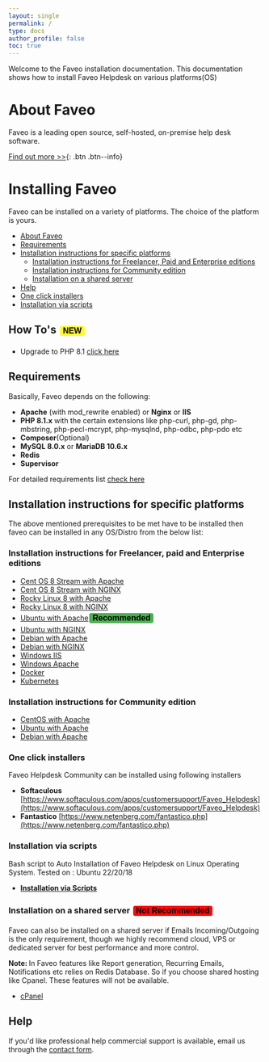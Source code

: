 ```yaml
---
layout: single
permalink: /
type: docs
author_profile: false
toc: true
---
```


<style>
.button {
  border: none;
  color: black;
  #padding: 15px 32px;
  border-radius:4px;
  text-align: center;
  text-decoration: none;
  display: inline-block;
  font-size: 16px;
  margin: 4px 2px;
  cursor: pointer;
}
.button1 {background-color: #4CAF50;} /* Green */
.button2 {background-color: #F70A0A;} /* Red */
.NEW {background-color: #FFF933;} /* yellow */
</style>

Welcome to the Faveo installation documentation.
This documentation shows how to install Faveo Helpdesk on various platforms(OS)

# About Faveo
Faveo is a leading open source, self-hosted, on-premise help desk software. 

[Find out more >>](https://www.faveohelpdesk.com){: .btn .btn--info}

# Installing Faveo <!-- omit in toc -->

Faveo can be installed on a variety of platforms. The choice of the platform is yours.

- [About Faveo](#about-faveo)
- [Requirements](#requirements)
- [Installation instructions for specific platforms](#installation-instructions-for-specific-platforms)
  - [Installation instructions for Freelancer, Paid and Enterprise editions](#installation-instructions-for-freelancer-paid-and-enterprise-editions)
  - [Installation instructions for Community edition](#installation-instructions-for-community-edition)
  - [Installation on a shared server](#installation-on-a-shared-server)
- [Help](#help)
- [One click installers](#one-click-installers)
- [Installation via scripts](#installation-via-scripts)


## How To's <button class="button NEW"><b>NEW</b></button>
- Upgrade to PHP 8.1 [click here](/docs/installation/providers/enterprise/php-upgrade/)

<a id="markdown-requirements" name="requirements"></a>
## Requirements
 

Basically, Faveo depends on the following:

-   **Apache** (with mod_rewrite enabled) or **Nginx** or **IIS**
-   **PHP 8.1.x** with the certain extensions like php-curl, php-gd, php-mbstring, php-pecl-mcrypt, php-mysqlnd, php-odbc, php-pdo etc
-   **Composer**(Optional)
-   **MySQL 8.0.x** or **MariaDB 10.6.x**
-   **Redis** 
-   **Supervisor**

For detailed requirements list [check here](/docs/system-requirement/requirement)


<a id="markdown-installation-instructions-for-specific-platforms" name="installation-instructions-for-specific-platforms"></a>
## Installation instructions for specific platforms

The above mentioned prerequisites to be met have to be installed then faveo can be installed in any OS/Distro from the below list:
<a id="markdown-generic-linux-instructions-enterprise" name="generic-linux-instructions-enterprise"></a>
### Installation instructions for Freelancer, paid and Enterprise editions
* [Cent OS 8 Stream with Apache](/docs/installation/providers/enterprise/centos8s-apache)
* [Cent OS 8 Stream with NGINX](/docs/installation/providers/enterprise/centos8s-nginx)
* [Rocky Linux 8 with Apache](/docs/installation/providers/enterprise/rocky-apache)
* [Rocky Linux 8 with NGINX](/docs/installation/providers/enterprise/centos-nginx)
* [Ubuntu with Apache](/docs/installation/providers/enterprise/ubuntu-apache)<button class="button button1"><b>Recommended</b></button>
* [Ubuntu with NGINX](/docs/installation/providers/enterprise/ubuntu-nginx)
* [Debian with Apache](/docs/installation/providers/enterprise/debian-apache)
* [Debian with NGINX](/docs/installation/providers/enterprise/debian-nginx)
* [Windows IIS](/docs/installation/providers/enterprise/windows-iis)
* [Windows Apache](/docs/installation/providers/enterprise/apache-windows)
* [Docker](/docs/installation/providers/enterprise/faveo-helpdesk-docker/)
* [Kubernetes](/docs/installation/providers/enterprise/faveo-helpdesk-k8s/)

<a id="markdown-generic-linux-instructions" name="generic-linux-instructions"></a>
### Installation instructions for Community edition

* [CentOS with Apache](/docs/installation/providers/community/centos-apache)
* [Ubuntu with Apache](/docs/installation/providers/community/ubuntu-apache)
* [Debian with Apache](/docs/installation/providers/community/debian-apache)

<a id="markdown-one-click-installer" name="markdown-one-click-installer"></a>
### One click installers 

Faveo Helpdesk Community can be installed using following installers
- **Softaculous** [https://www.softaculous.com/apps/customersupport/Faveo_Helpdesk](https://www.softaculous.com/apps/customersupport/Faveo_Helpdesk)
- **Fantastico** [https://www.netenberg.com/fantastico.php](https://www.netenberg.com/fantastico.php)

<a id="markdown-script-installer" name="markdown-script-installer"></a>
### Installation via scripts 
Bash script to Auto Installation of Faveo Helpdesk on Linux Operating System. Tested on : Ubuntu 22/20/18
- [**Installation via Scripts**](/docs/installation/providers/enterprise/script-installers/)

 


<a id="markdown-shared-sever" name="markdown-shared-sever"></a>
### Installation on a shared server <button class="button button2"><b>Not Recommended</b></button>
Faveo can also be installed on a shared server if Emails Incoming/Outgoing is the only requirement, though we highly recommend cloud, VPS or dedicated server for best performance and more control. <br />

<b>Note: </b> In Faveo features like Report generation, Recurring Emails, Notifications etc relies on Redis Database. So if you choose shared hosting like Cpanel. These features will not be available.
* [cPanel](/docs/installation/providers/community/cpanel)

<a id="markdown-help" name="markdown-help"></a>
## Help

If you'd like professional help commercial support is available, email us through the [contact form](https://www.faveohelpdesk.com/contact-us/).
